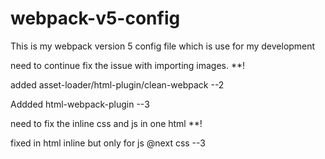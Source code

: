 # webpack-v5-config

This is my webpack version 5 config file which is use for my development

need to continue fix the issue with importing images. **!

added asset-loader/html-plugin/clean-webpack --2

Addded html-webpack-plugin --3

need to fix the inline css and js in one html **!

fixed in html inline but only for js @next css --3
